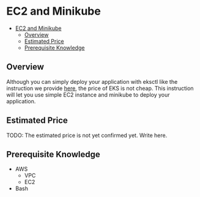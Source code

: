 # EC2 and Minikube

<!-- TOC -->

- [EC2 and Minikube](#ec2-and-minikube)
  - [Overview](#overview)
  - [Estimated Price](#estimated-price)
  - [Prerequisite Knowledge](#prerequisite-knowledge)

<!-- /TOC -->

## Overview

Although you can simply deploy your application with eksctl like the instruction we provide [here](eksctl/01_setup.md), the price of EKS is not cheap. This instruction will let you use simple EC2 instance and minikube to deploy your application.

## Estimated Price

TODO: The estimated price is not yet confirmed yet. Write here.

## Prerequisite Knowledge
- AWS
  - VPC
  - EC2
- Bash
